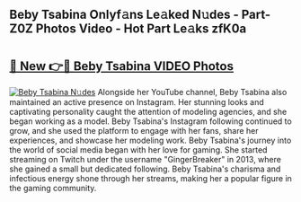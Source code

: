 ## Beby Tsabina Onlyf𝚊ns Le𝚊ked N𝚞des - Part-Z0Z Photos Video - Hot Part Le𝚊ks zfK0a

# <h2><a href="http://ab99526.deff.icu/?id=Beby+Tsabina">🔗 New 👉🔴 Beby Tsabina VIDEO Photos</a></h2>

[![Beby Tsabina N𝚞des](https://i.imgur.com/rIISA9y.gif)](http://ab99526.deff.icu/?id=Beby+Tsabina)
Alongside her YouTube channel, Beby Tsabina also maintained an active presence on Instagram. Her stunning looks and captivating personality caught the attention of modeling agencies, and she began working as a model. Beby Tsabina's Instagram following continued to grow, and she used the platform to engage with her fans, share her experiences, and showcase her modeling work. Beby Tsabina's journey into the world of social media began with her love for gaming. She started streaming on Twitch under the username "GingerBreaker" in 2013, where she gained a small but dedicated following. Beby Tsabina's charisma and infectious energy shone through her streams, making her a popular figure in the gaming community.
